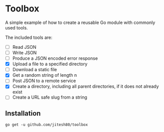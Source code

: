 # Toolbox

A simple example of how to create a reusable Go module with commonly used tools.

The included tools are:

- [ ] Read JSON
- [ ] Write JSON
- [ ] Produce a JSON encoded error response
- [X] Upload a file to a specified directory
- [ ] Download a static file
- [X] Get a random string of length n
- [ ] Post JSON to a remote service
- [X] Create a directory, including all parent directories, if it does not already exist
- [ ] Create a URL safe slug from a string

## Installation

`go get -u github.com/jitesh80/toolbox`
